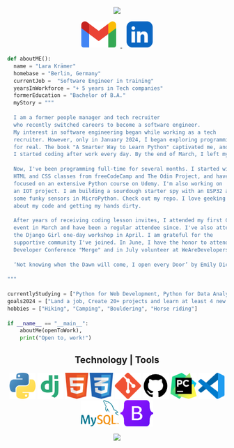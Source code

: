 <p align="center">
  <img src="https://capsule-render.vercel.app/api?type=shark&height=300&color=gradient&text=Hello%20there!%20I'm%20Lara%20👋&fontSize=30&textBg=true&animation=fadeIn"/>
</p>

<p align="center">
<a href="mailto:lara.softwareengineer@gmail.com">
  <img height="60" src="images/gmail-icon.png" HSPACE="10"/>
</a>
<a href="https://www.linkedin.com/in/lara-k-35b166154/">
  <img height="60" src="images/linkedin-app-icon.png" HSPACE="10"/>
</a>


```python
def aboutME():
  name = "Lara Krämer"
  homebase = "Berlin, Germany"
  currentJob =  "Software Engineer in training"
  yearsInWorkforce = "+ 5 years in Tech companies"
  formerEducation = "Bachelor of B.A."
  myStory = """ 
  
  I am a former people manager and tech recruiter 
  who recently switched careers to become a software engineer. 
  My interest in software engineering began while working as a tech 
  recruiter. However, only in January 2024, I began exploring programming
  for real. The book "A Smarter Way to Learn Python" captivated me, and
  I started coding after work every day. By the end of March, I left my previous role.
  
  Now, I've been programming full-time for several months. I started with 
  HTML and CSS classes from freeCodeCamp and The Odin Project, and have since
  focused on an extensive Python course on Udemy. I'm also working on
  an IOT project. I am building a sourdough starter spy with an ESP32 and
  some funky sensors in MicroPython. Check out my repo. I love geeking out
  about my code and getting my hands dirty.
  
  After years of receiving coding lesson invites, I attended my first Codebar
  event in March and have been a regular attendee since. I've also attended
  the Django Girl one-day workshop in April. I am grateful for the 
  supportive community I've joined. In June, I have the honor to attend the
  Developer Conference "Merge" and in July volunteer at WeAreDevelopers.
  
  ‘Not knowing when the Dawn will come, I open every Door’ by Emily Dickinson

""" 
  
currentlyStudying = ["Python for Web Development, Python for Data Analytics"]
goals2024 = ["Land a job, Create 20+ projects and learn at least 4 new Technologies."]
hobbies = ["Hiking", "Camping", "Bouldering", "Horse riding"]

if __name__ == "__main__":
    aboutMe(openToWork),
    print("Open to, work!")

```

<h2 align="center"> Technology | Tools </h2> 
<p align="center">
<a><img height="60" src="images/python-programming-language-icon.png" </a>
<a><img height="60" src="images/django-icon.png" </a>
<a><img height="60" src="images/html-icon.png" </a>
<a><img height="60" src="images/css-icon.png" </a>
<a><img height="60" src="images/git-icon.png" </a>
<a><img height="60" src="images/github-icon.png" </a>
<a><img height="60" src="images/pycharm-icon.png" </a>
<a><img height="60" src="images/visual-studio-code-icon.png"</a>
<a><img height="60" src="images/mysql-icon.png" </a>
<a><img height="60" src="images/bootstrap-5-logo-icon.png" </a>



<p align="center">
  <img src="https://capsule-render.vercel.app/api?type=shark&height=300&color=gradient&text=%20%20Let's%20connect%20and%20have%20a%20Chat!%20💬&fontSize=30&textBg=true&animation=fadeIn&section=footer"/>
</p>

